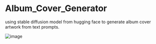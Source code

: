 # Album_Cover_Generator
using stable diffusion model from hugging face to generate album cover artwork from text prompts.

![image](https://github.com/limperstickhelp23/Album_Cover_Generator/assets/122330064/ac984c5b-8303-4a09-8bf9-8c7de99759d8)

